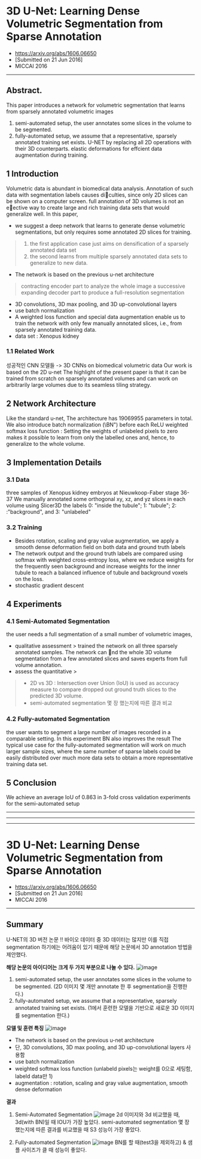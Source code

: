 # 3D U-Net: Learning Dense Volumetric Segmentation from Sparse Annotation
- https://arxiv.org/abs/1606.06650
- [Submitted on 21 Jun 2016]
- MICCAI 2016

---

## Abstract.
This paper introduces a network for volumetric segmentation that learns from sparsely annotated volumetric images
1) semi-automated setup, the user annotates some slices in the volume to be segmented.
2) fully-automated setup, we assume that a representative, sparsely annotated training set exists.
U-NET by replacing all 2D operations with their 3D counterparts.
elastic deformations for effcient data augmentation during training.

## 1 Introduction
Volumetric data is abundant in biomedical data analysis. Annotation of such data with segmentation labels causes diculties, since only 2D slices can be shown on a computer screen.
full annotation of 3D volumes is not an eective way to create large and rich training data sets that would generalize well.
In this paper,
- we suggest a deep network that learns to generate dense volumetric segmentations, but only requires some annotated 2D slices for training.
> 1. the first application case just aims on densification of a sparsely annotated data set
> 2. the second learns from multiple sparsely annotated data sets to generalize to new data.
- The network is based on the previous u-net architecture
> contracting encoder part to analyze the whole image
> a successive expanding decoder part to produce a full-resolution segmentation
- 3D convolutions, 3D max pooling, and 3D up-convolutional layers
- use batch normalization
- A weighted loss function and special data augmentation enable us to train the network with only few manually annotated slices, i.e., from sparsely annotated training data.
- data set : Xenopus kidney 

### 1.1 Related Work
성공적인 CNN 모델들 -> 3D CNNs on biomedical volumetric data
Our work is based on the 2D u-net
The highlight of the present paper is that it can be trained from scratch on sparsely annotated volumes and can work on arbitrarily large volumes due to its seamless tiling strategy.

## 2 Network Architecture
Like the standard u-net,
The architecture has 19069955 parameters in total.
We also introduce batch normalization (\BN") before each ReLU
weighted softmax loss function : Setting the weights of unlabeled pixels to zero makes it possible to learn from only the labelled ones and, hence, to generalize to the whole volume.

## 3 Implementation Details
### 3.1 Data
three samples of Xenopus kidney embryos at Nieuwkoop-Faber stage 36-37
We manually annotated some orthogonal xy, xz, and yz slices in each volume using Slicer3D
the labels 0: "inside the tubule"; 1: "tubule"; 2: :"background", and 3: "unlabeled"

### 3.2 Training
- Besides rotation, scaling and gray value augmentation, we apply a smooth dense deformation field on both data and ground truth labels
- The network output and the ground truth labels are compared using softmax with weighted cross-entropy loss, where we reduce weights for the frequently seen background and increase weights for the inner tubule to reach a balanced influence of tubule and background voxels on the loss.
- stochastic gradient descent

## 4 Experiments
### 4.1 Semi-Automated Segmentation
the user needs a full segmentation of a small number of volumetric images,
- qualitative assessment > trained the network on all three sparsely annotated samples. The network can nd the whole 3D volume segmentation from a few annotated slices and saves experts from full volume annotation.
- assess the quantitative > 
> - 2D vs 3D : Intersection over Union (IoU) is used as accuracy measure to compare dropped out ground truth slices to the predicted 3D volume.
> - semi-automated segmentation 몇 장 했는지에 따른 결과 비교

### 4.2 Fully-automated Segmentation
the user wants to segment a large number of images recorded in a comparable setting.
In this experiment BN also improves the result
The typical use case for the fully-automated segmentation will work on much larger sample sizes, where the same number of sparse labels could be easily distributed over much more data sets to obtain a more representative training data set.

## 5 Conclusion
We achieve an average IoU of 0.863 in 3-fold cross validation experiments for the semi-automated setup


---
---
---
# 3D U-Net: Learning Dense Volumetric Segmentation from Sparse Annotation
- https://arxiv.org/abs/1606.06650
- [Submitted on 21 Jun 2016]
- MICCAI 2016

---

## Summary
U-NET의 3D 버전 논문 !! 바이오 데이터 중 3D 데이터는 많지만 이를 직접 segmentation 하기에는 어려움이 있기 때문에 해당 논문에서 3D annotation 방법을 제안했다.

**해당 논문의 아이디어는 크게 두 가지 부분으로 나눌 수 있다.**
![image](https://user-images.githubusercontent.com/70581043/128590785-e84d252a-1b0c-4def-ac04-6a6c421e3364.png)
1. semi-automated setup, the user annotates some slices in the volume to be segmented. (2D 이미지 몇 개만 annotate 한 후 segmentation을 진행한다.)
2. fully-automated setup, we assume that a representative, sparsely annotated training set exists. (1에서 훈련한 모델을 기반으로 새로운 3D 이미지를 segmentation 한다.)

**모델 및 훈련 특징**
![image](https://user-images.githubusercontent.com/70581043/128590768-a2bce6b0-5dcc-4ebb-9da4-d33e9696e50f.png)
-  The network is based on the previous u-net architecture
- 단, 3D convolutions, 3D max pooling, and 3D up-convolutional layers 사용함
- use batch normalization
- weighted softmax loss function (unlabeld pixels는 weight를 0으로 세팅함, labeld data만 1)
- augmentation : rotation, scaling and gray value augmentation, smooth dense deformation

**결과**
1. Semi-Automated Segmentation
![image](https://user-images.githubusercontent.com/70581043/128590634-983f7b2f-b084-4eb9-a8f6-fd2844ef318d.png)
2d 이미지와 3d 비교했을 때, 3d(with BN)일 때 IOU가 가장 높았다. semi-automated segmentation 몇 장 했는지에 따른 결과를 비교했을 때 S3 성능이 가장 좋았다.

2. Fully-automated Segmentation
![image](https://user-images.githubusercontent.com/70581043/128590642-66359baf-1da7-4845-bece-7785ef7d6831.png)
BN를 할 때(test3을 제외하고) & 샘플 사이즈가 클 때 성능이 좋았다.